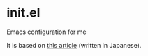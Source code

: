 # init.el
Emacs configuration for me

It is based on [this article](https://qiita.com/conao3/items/347d7e472afd0c58fbd7) (written in Japanese).
